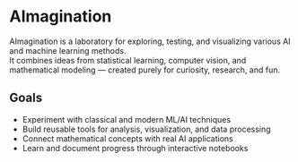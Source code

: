 # AImagination

AImagination is a laboratory for exploring, testing, and visualizing various AI and machine learning methods.  
It combines ideas from statistical learning, computer vision, and mathematical modeling — created purely for curiosity, research, and fun.

## Goals
- Experiment with classical and modern ML/AI techniques  
- Build reusable tools for analysis, visualization, and data processing  
- Connect mathematical concepts with real AI applications  
- Learn and document progress through interactive notebooks  

